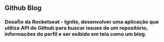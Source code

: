 ## Github Blog

### Desafio da Rocketseat - Ignite, desenvolver uma aplicação que utiliza API do Github para buscar issues de um repositório, informações do perfil e ser exibido em tela como um blog.
